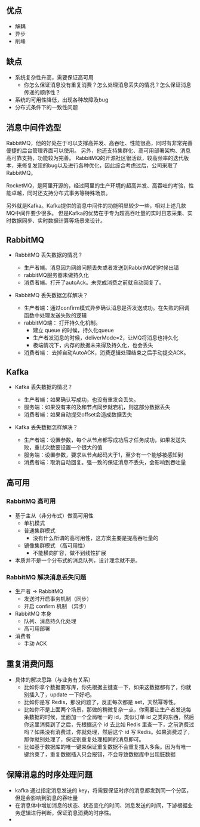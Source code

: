 


## 优点
* 解耦
* 异步
* 削峰

## 缺点
* 系统复杂性升高，需要保证高可用
    - 你怎么保证消息没有重复消费？怎么处理消息丢失的情况？怎么保证消息传递的顺序性？
* 系统的可用性降低，出现各种故障及bug
* 分布式条件下的一致性问题



## 消息中间件选型

RabbitMQ，他的好处在于可以支撑高并发、高吞吐、性能很高，同时有非常完善便捷的后台管理界面可以使用。
另外，他还支持集群化、高可用部署架构、消息高可靠支持，功能较为完善。
RabbitMQ的开源社区很活跃，较高频率的迭代版本，来修复发现的bug以及进行各种优化，因此综合考虑过后，公司采取了RabbitMQ。


RocketMQ，是阿里开源的，经过阿里的生产环境的超高并发、高吞吐的考验，性能卓越，同时还支持分布式事务等特殊场景。

另外就是Kafka。Kafka提供的消息中间件的功能明显较少一些，相对上述几款MQ中间件要少很多。
但是Kafka的优势在于专为超高吞吐量的实时日志采集、实时数据同步、实时数据计算等场景来设计。









## RabbitMQ
* RabbitMQ 丢失数据的情况？
    - 生产者端。消息因为网络问题丢失或者发送到RabbitMQ的时候出错
    - rabbitMQ服务器未做持久化
    - 消费者端。打开了autoAck。未完成消费之前就自动回复了。

* RabbitMQ 丢失数据怎样解决？
    - 生产者端：通过confirm模式异步确认消息是否发送成功。在失败的回调函数中处理发送失败的逻辑
    - rabbitMQ端： 打开持久化机制。
        - 建立 queue 的时候，持久化queue
        - 生产者发消息的时候，deliverMode=2，让MQ将消息也持久化
        - 极端情况下，内存的数据未来得及持久化，也会丢失
    - 消费者端： 去掉自动AutoACK，消费逻辑处理结束之后手动提交ACK。

## Kafka
* Kafka 丢失数据的情况？
    - 生产者端：如果确认写成功，也没有重发会丢失。
    - 服务端：如果没有来的及和节点同步就宕机，则这部分数据丢失
    - 消费者端：如果自动提交offset会造成数据丢失

* Kafka 丢失数据怎样解决？
    - 生产者端：设置参数，每个从节点都写成功后才任务成功，如果发送失败，重试次数要设置一个很大的值
    - 服务端：设置参数，要求从节点起码大于1，至少有一个能够被感知到
    - 消费者端：取消自动回复。强一致的保证消息不丢失，会影响到吞吐量
    
    

## 高可用

### RabbitMQ 高可用
* 基于主从（非分布式）做高可用性
    - 单机模式
    - 普通集群模式
        - 没有什么所谓的高可用性，这方案主要是提高吞吐量的
    - 镜像集群模式 （高可用性）
        - 不能横向扩容，做不到线性扩展
* 本质并不是一个分布式的消息队列，设计理念就不是。


### RabbitMQ 解决消息丢失问题
* 生产者 -> RabbitMQ
    - 发送时开启事务机制（同步）
    - 开启 confirm 机制 （异步）
* RabbitMQ 本身
    - 队列、消息持久化处理
    - 高可用部署
* 消费者
    - 手动 ACK




## 重复消费问题
* 具体的解决思路（与业务有关系）
    - 比如你拿个数据要写库，你先根据主键查一下，如果这数据都有了，你就别插入了，update 一下好吧。
    - 比如你是写 Redis，那没问题了，反正每次都是 set，天然幂等性。
    - 比如你不是上面两个场景，那做的稍微复杂一点，你需要让生产者发送每条数据的时候，里面加一个全局唯一的 id，类似订单 id 之类的东西，然后你这里消费到了之后，先根据这个 id
     去比如 Redis 里查一下，之前消费过吗？如果没有消费过，你就处理，然后这个 id 写 Redis。如果消费过了，那你就别处理了，保证别重复处理相同的消息即可。
    - 比如基于数据库的唯一键来保证重复数据不会重复插入多条。因为有唯一键约束了，重复数据插入只会报错，不会导致数据库中出现脏数据



## 保障消息的时序处理问题
* kafka 通过指定消息发送的 key，将需要保证时序的消息都发到同一个分区，但是会影响到消息的吞吐量
* 在消息体中增加消息的状态、状态变化的时间、消息发送的时间，下游根据业务逻辑进行判断，保证消息消费的时序性。
* 



